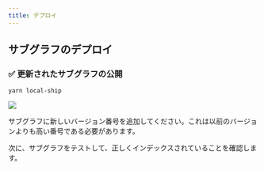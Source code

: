 ```yaml
---
title: デプロイ
---
```

## サブグラフのデプロイ

### ✅ 更新されたサブグラフの公開

```
yarn local-ship
```

![](/images/TheGraph-ScaffoldEth2/section-1/1_3_1.jpg)

サブグラフに新しいバージョン番号を追加してください。これは以前のバージョンよりも高い番号である必要があります。

次に、サブグラフをテストして、正しくインデックスされていることを確認します。

